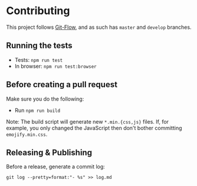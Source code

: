 # Contributing

This project follows [Git-Flow](http://nvie.com/posts/a-successful-git-branching-model/), and as such has `master` and `develop` branches.

## Running the tests

- Tests: `npm run test`
- In browser: `npm run test:browser`

## Before creating a pull request

Make sure you do the following:

- Run `npm run build`

Note: The build script will generate new `*.min.{css,js}` files. If, for example, you only changed the JavaScript then don't bother committing `emojify.min.css`.

## Releasing & Publishing

Before a release, generate a commit log:

```
git log --pretty=format:"- %s" >> log.md
```
